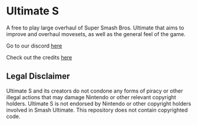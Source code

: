 # Ultimate S

A free to play large overhaul of Super Smash Bros. Ultimate that aims to improve and overhaul movesets, as well as the general feel of the game.


Go to our discord [here](https://discord.gg/YXaPzC5WGd)


Check out the credits [here](credits.txt)

## Legal Disclaimer
Ultimate S and its creators do not condone any forms of piracy or other illegal actions that may damage Nintendo or other relevant copyright holders.
Ultimate S is not endorsed by Nintendo or other copyright holders involved in Smash Ultimate. This repository does not contain copyrighted code.

